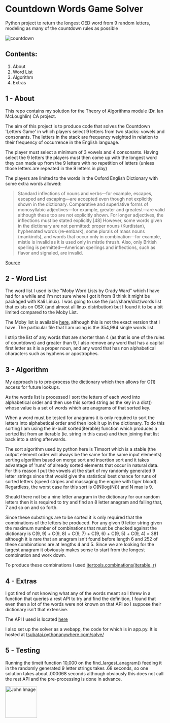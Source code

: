 # Countdown Words Game Solver
Python project to return the longest OED word from 9 random letters, modeling as many of the countdown rules as possible

![countdown](http://www.gtigazette.com/wp-content/uploads/2015/02/120521_britishgames_countdown_titlecard.jpg "countdown")

Contents:
---------
1. About
2. Word List
3. Algorithm
4. Extras

1 - About
---
This repo contains my solution for the Theory of Algorithms module (Dr. Ian McLoughlin) CA project.

The aim of this project is to produce code that solves the Countdown 'Letters Game' in which players select 9 letters from two stacks: vowels and consonants. The letters in the stack are frequency weighted in relation to their frequency of occurrence in the English language.

The player must select a minimum of 3 vowels and 4 consonants. Having select the 9 letters the players must then come up with the longest word they can made up from the 9 letters with no repetition of letters (unless those letters are repeated in the 9 letters in play)

The players are limited to the words in the Oxford English Dictionary with some extra words allowed:

>Standard inflections of nouns and verbs—for example, escapes, escaped and escaping—are accepted even though not explicitly shown in the dictionary. Comparative and superlative forms of monosyllabic adjectives—for example, greater and greatest—are valid although these too are not explicitly shown. For longer adjectives, the inflections must be stated explicitly.[48] However, some words given in the dictionary are not permitted: proper nouns (Kurdistan), hyphenated words (re-embark), some plurals of mass nouns (mankinds), and words that occur only in combination—for example, mistle is invalid as it is used only in mistle thrush. Also, only British spelling is permitted—American spellings and inflections, such as flavor and signaled, are invalid.

[Source](https://en.wikipedia.org/wiki/Countdown_(game_show))

2 - Word List
---
The word list I used is the "Moby Word Lists by Grady Ward" which I have had for a while and I'm not sure where I got it from (I think it might be packaged with Kali Linux). I was going to use the /usr/share/dict/words list that exists on OSX (and almost all linux distribution) but I found it to be a bit limited compared to the Moby List.

The Moby list is available [here](http://www.gutenberg.org/files/3201/files/ "Moby Word List"), although this is not the exact version that I have. The particular file that I am using is the 354,984 single words list.

I strip the list of any words that are shorter than 4 (as that is one of the rules of countdown) and greater than 9, I also remove any word that has a capital first letter as it is a proper noun, and any word that has non alphabetical characters such as hyphens or apostrophes.

3 - Algorithm
---
My approach is to pre-process the dictionary which then allows for O(1) access for future lookups.

As the words list is processed I sort the letters of each word into alphabetical order and then use this sorted string as the key in a dict() whose value is a set of words which are anagrams of that sorted key.

When a word must be tested for anagrams it is only required to sort the letters into alphabetical order and then look it up in the dictionary. To do this sorting I am using the in-built sorted(iterable) function which produces a sorted list from an iterable (ie. string in this case) and then joining that list back into a string afterwards.

The sort algorithm used by python here is Timsort which is a stable (the output element order will always be the same for the same input elements) sorting algorithm based on merge sort and insertion sort and it takes advantage of 'runs' of already sorted elements that occur in natural data. For this reason I put the vowels at the start of my randomly generated 9 letter strings since that would give the statistical best chance for runs of sorted letters (speed stripes and massaging the engine with tiger blood). Regardless, the worst case for this sort is O(N(log(N))) and N max is 9.

Should there not be a nine letter anagram in the dictionary for our random letters then it is required to try and find an 8 letter anagram and failing that, 7 and so on and so forth.

Since these substrings are to be sorted it is only required that the combinations of the letters be produced. For any given 9 letter string given the maximum number of combinations that must be checked against the dictionary is C(9, 9) + C(9, 8) + C(9, 7) + C(9, 6) + C(9, 5) + C(9, 4) = 381 although it is rare that an anagram isn't found before length 6 and 252 of these combinations are at lengths 4 and 5. Since we are looking for the largest anagram it obviously makes sense to start from the longest combination and work down.

To produce these combinations I used [itertools.combinations(iterable, r)](https://docs.python.org/2/library/itertools.html#itertools.combinations)

4 - Extras
---
I got tired of not knowing what any of the words meant so I threw in a function that queries a rest API to try and find the definition, I found that even then a lot of the words were not known on that API so I suppose their dictionary isn't that extensive.

The API I used is located [here](dictionaryapi.net)

I also set up the solver as a webapp, the code for which is in app.py. It is hosted at [tsubatai.pythonanywhere.com/solve/<letters>](http://tsubatai.pythonanywhere.com/solve/teltres)

5 - Testing
---
Running the timeit function 10,000 on the find_largest_anagram() feeding it in the randomly generated 9 letter strings takes .68 seconds, so one solution takes about .000068 seconds although obviously this does not call the rest API and the pre-processing is done in advance.

<a href="https://github.com/JohnMalmsteen"><img src="https://avatars1.githubusercontent.com/u/7085486?v=3&s=400" width="100px" height="100px" title="John" alt="John Image"/></a>
